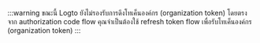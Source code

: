 :::warning
ขณะนี้ Logto ยังไม่รองรับการดึงโทเค็นองค์กร (organization token) โดยตรงจาก authorization code flow คุณจำเป็นต้องใช้ refresh token flow เพื่อรับโทเค็นองค์กร (organization token)
:::
